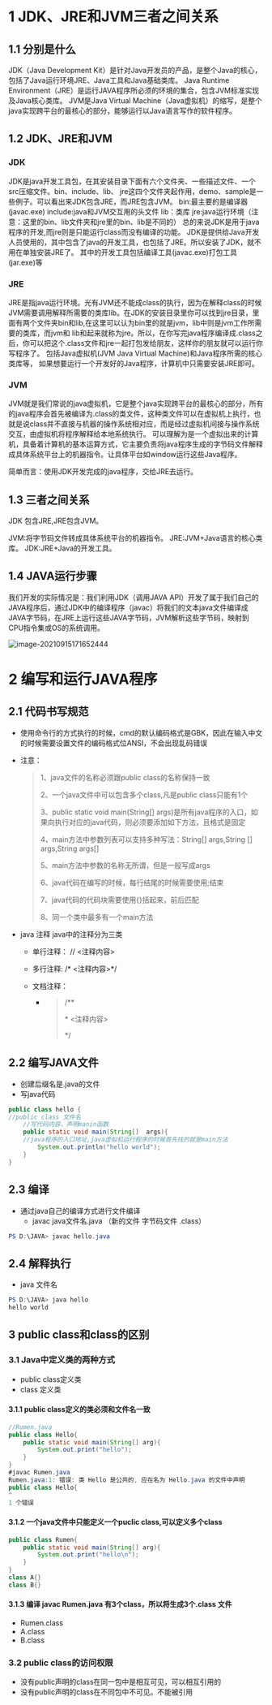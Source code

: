 # 1 JDK、JRE和JVM三者之间关系

## 1.1 分别是什么

JDK（Java Development Kit）是针对Java开发员的产品，是整个Java的核心，包括了Java运行环境JRE、Java工具和Java基础类库。
Java Runtime Environment（JRE）是运行JAVA程序所必须的环境的集合，包含JVM标准实现及Java核心类库。
JVM是Java Virtual Machine（Java虚拟机）的缩写，是整个java实现跨平台的最核心的部分，能够运行以Java语言写作的软件程序。

## 1.2 JDK、JRE和JVM

### JDK

JDK是java开发工具包，在其安装目录下面有六个文件夹、一些描述文件、一个src压缩文件。bin、include、lib、 jre这四个文件夹起作用，demo、sample是一些例子。可以看出来JDK包含JRE，而JRE包含JVM。
bin:最主要的是编译器(javac.exe)
include:java和JVM交互用的头文件
lib：类库
jre:java运行环境（注意：这里的bin、lib文件夹和jre里的bin、lib是不同的）
总的来说JDK是用于java程序的开发,而jre则是只能运行class而没有编译的功能。 
JDK是提供给Java开发人员使用的，其中包含了java的开发工具，也包括了JRE。所以安装了JDK，就不用在单独安装JRE了。 其中的开发工具包括编译工具(javac.exe)打包工具(jar.exe)等

### JRE


JRE是指java运行环境。光有JVM还不能成class的执行，因为在解释class的时候JVM需要调用解释所需要的类库lib。在JDK的安装目录里你可以找到jre目录，里面有两个文件夹bin和lib,在这里可以认为bin里的就是jvm，lib中则是jvm工作所需要的类库，而jvm和 lib和起来就称为jre。所以，在你写完java程序编译成.class之后，你可以把这个.class文件和jre一起打包发给朋友，这样你的朋友就可以运行你写程序了。 包括Java虚拟机(JVM Java Virtual Machine)和Java程序所需的核心类库等， 如果想要运行一个开发好的Java程序，计算机中只需要安装JRE即可。 

###  JVM

JVM就是我们常说的java虚拟机，它是整个java实现跨平台的最核心的部分，所有的java程序会首先被编译为.class的类文件，这种类文件可以在虚拟机上执行，也就是说class并不直接与机器的操作系统相对应，而是经过虚拟机间接与操作系统交互，由虚拟机将程序解释给本地系统执行。 
可以理解为是一个虚拟出来的计算机，具备着计算机的基本运算方式，它主要负责将java程序生成的字节码文件解释成具体系统平台上的机器指令。让具体平台如window运行这些Java程序。 


简单而言：使用JDK开发完成的java程序，交给JRE去运行。 

## 1.3 三者之间关系 

JDK 包含JRE,JRE包含JVM。

JVM:将字节码文件转成具体系统平台的机器指令。 
JRE:JVM+Java语言的核心类库。 
JDK:JRE+Java的开发工具。 

## 1.4 JAVA运行步骤


我们开发的实际情况是：我们利用JDK（调用JAVA API）开发了属于我们自己的JAVA程序后，通过JDK中的编译程序（javac）将我们的文本java文件编译成JAVA字节码，在JRE上运行这些JAVA字节码，JVM解析这些字节码，映射到CPU指令集或OS的系统调用。

![image-20210915171652444](D:/JAVA/note/001%20JAVA%E5%9F%BA%E7%A1%80.assets/image-20210915171652444.png)

# 2 编写和运行JAVA程序

## 2.1 代码书写规范

+ 使用命令行的方式执行的时候，cmd的默认编码格式是GBK，因此在输入中文的时候需要设置文件的编码格式位ANSI，不会出现乱码错误

+ 注意：

  > 1、java文件的名称必须跟public class的名称保持一致
  >
  > 2、一个java文件中可以包含多个class,凡是public class只能有1个
  >
  > 3、public static void main(String[] args)是所有java程序的入口，如果向执行对应的java代码，则必须要添加如下方法，且格式是固定
  >
  > 4、main方法中参数列表可以支持多种写法：String[] args,String [] args,String args[]
  >
  > 5、main方法中参数的名称无所谓，但是一般写成args
  >
  > 6、java代码在编写的时候，每行结尾的时候需要使用;结束
  >
  > 7、java代码的代码块需要使用{}括起来，前后匹配
  >
  > 8、同一个类中最多有一个main方法

+ java 注释
  java中的注释分为三类

  + 单行注释： // <注释内容>

  + 多行注释:   /* <注释内容>*/

  + 文档注释：

    + > /**
      >
      > \* <注释内容>
      >
      > */



## 2.2 编写JAVA文件

+ 创建后缀名是.java的文件
+ 写java代码

```java
public class hello {
//public class 文件名
    //写代码内容，声明manin函数
	public static void main(String[]  args){
    //java程序的入口地址,java虚拟机运行程序的时候首先找的就是main方法
		System.out.println("hello world");
	}
}
```

## 2.3 编译

+ 通过java自己的编译方式进行文件编译 
  + javac  java文件名.java （新的文件 字节码文件  .class）

```powershell
PS D:\JAVA> javac hello.java
```

## 2.4 解释执行

+ java 文件名 

```powershell
PS D:\JAVA> java hello
hello world
```

## 3 public class和class的区别

### 3.1 Java中定义类的两种方式 

- public class定义类
- class 定义类

#### 3.1.1 public class定义的类必须和文件名一致

```java
//Rumen.java
public class Hello{	
	public static void main(String[] arg){
		System.out.print("hello");	
	}
}
#javac Rumen.java
Rumen.java:1: 错误: 类 Hello 是公共的, 应在名为 Hello.java 的文件中声明
public class Hello{
^
1 个错误
```

#### 3.1.2 一个java文件中只能定义一个puclic class,可以定义多个class

```java
public class Rumen{
	public static void main(String[] arg){
		System.out.print("hello\n");	
	}
}
class A{}
class B{}
```

#### 3.1.3 编译 javac Rumen.java 有3个class，所以将生成3个.class 文件

- Rumen.class
- A.class
- B.class

### 3.2 public class的访问权限 

+ 没有public声明的class在同一包中是相互可见，可以相互引用的
+ 没有public声明的class在不同包中不可见。不能被引用

